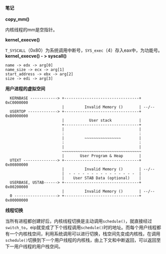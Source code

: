 #### 笔记

**copy_mm()**

内核线程的mm是空指针。	

**kernel_execve()**

`T_SYSCALL`（0x80）为系统调用中断号，`SYS_exec`（4）存入eax中，为功能号。**kernel_execve() - > syscall()**

```
name -> edx -> arg[0]
name_size -> ecx -> arg[1]
start_address -> ebx -> arg[2]
size -> edi -> arg[3]
```

**用户进程的虚拟空间**

```
  KERNBASE ------------> +---------------------------------+ 0xC0000000
                         |         Invalid Memory ()       | --/--
  USERTOP -------------> +---------------------------------+ 0xB0000000
                         |           User stack            |
                         +---------------------------------+
                         |                                 |
                         :                                 :
                         |         ~~~~~~~~~~~~~~~~        |
                         :                                 :
                         |                                 |
                         ~~~~~~~~~~~~~~~~~~~~~~~~~~~~~~~~~~~
                         |       User Program & Heap       |
  UTEXT ---------------> +---------------------------------+ 0x00800000
                         |         Invalid Memory ()       | --/--
                         |  - - - - - - - - - - - - - - -  |
                         |    User STAB Data (optional)    |
  USERBASE, USTAB------> +---------------------------------+ 0x00200000
                         |         Invalid Memory ()       | --/--
  0 -------------------> +---------------------------------+ 0x00000000
```

**线程切换**

当所有进程都创建好后，内核线程切换是主动调用`schedule()`，就直接经过`switch_to`，eip就变成了下个线程调用`schedule()`时的地址。而每个用户线程都有一个内核栈空间，利用系统调用可以进行切换，栈空间先变成内核栈，在调用`schedule()`切换到下一个用户线程的内核栈，由上下文和中断返回，可以返回至下一用户线程的用户栈空间。
